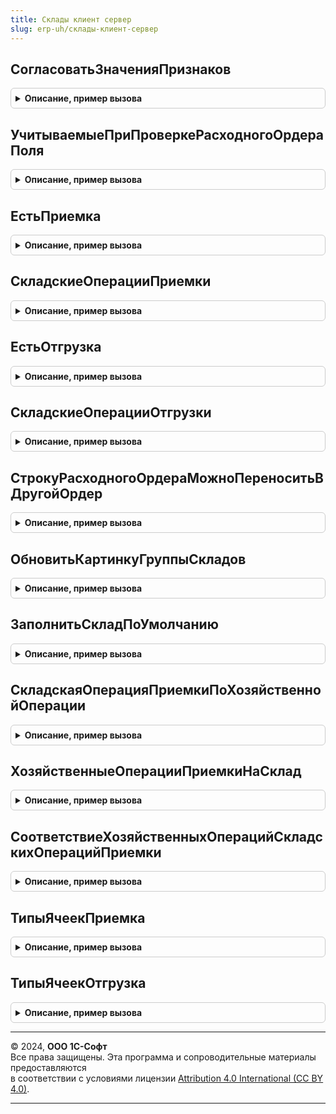 ```yaml
---
title: Склады клиент сервер
slug: erp-uh/склады-клиент-сервер
---
```



## СогласоватьЗначенияПризнаков
<details style="margin: 1em 0; padding: 0.5em; border: 1px solid #ccc; border-radius: 6px;">

<summary style="font-weight: bold; cursor: pointer;">Описание, пример вызова</summary>

```bsl

// Процедура согласует и устанавливает значения признаков использования адресного хранения.
//
// Параметры:
//  ОбъектСправочник - СправочникОбъект.Склады - объект-склад для установки признаков.
//
Процедура СогласоватьЗначенияПризнаков(ОбъектСправочник) Экспорт
```

Пример вызова
```bsl
СкладыКлиентСервер.СогласоватьЗначенияПризнаков(ОбъектСправочник) 
```
</details>

## УчитываемыеПриПроверкеРасходногоОрдераПоля
<details style="margin: 1em 0; padding: 0.5em; border: 1px solid #ccc; border-radius: 6px;">

<summary style="font-weight: bold; cursor: pointer;">Описание, пример вызова</summary>

```bsl

// Поля, по которым отобранные товары могут не сходится с ордером и это не считается недобором.
//
// Параметры:
//  Форма			 - ФормаКлиентскогоПриложения				 - текущая форма
//  ТекущиеДанные	 - ДанныеФормыЭлементКоллекции, Неопределено - если данные переданы, то рассчитывается для них, если
//  	Неопределено - то в целом для ТЧ.
//
// Возвращаемое значение:
//  Структура - структура со следующими ключами:
//  * УчитыватьУпаковки - Булево - Истина, если упаковки учитываются
//  * НеУчитываемыеСтатусыСерий - Массив - массив неучитываемых статусов указания серий
//  * УчитыватьСерии - Булево - Истина, если серии учитываются.
//
Функция УчитываемыеПриПроверкеРасходногоОрдераПоля(Форма, ТекущиеДанные) Экспорт
```

Пример вызова
```bsl
Результат = СкладыКлиентСервер.УчитываемыеПриПроверкеРасходногоОрдераПоля(Форма, ТекущиеДанные) 
```
</details>

## ЕстьПриемка
<details style="margin: 1em 0; padding: 0.5em; border: 1px solid #ccc; border-radius: 6px;">

<summary style="font-weight: bold; cursor: pointer;">Описание, пример вызова</summary>

```bsl

// Проверяет, наличие в массиве складских операций типа "Приемка".
//
// Параметры:
//		СкладскиеОперации - Массив - массив значений складских операций.
//
//	Возвращаемое значение:
//		Булево - Истина, среди элементов массив есть складская операция типа "Приемка".
//
Функция ЕстьПриемка(СкладскиеОперации) Экспорт
```

Пример вызова
```bsl
Результат = СкладыКлиентСервер.ЕстьПриемка(СкладскиеОперации) 
```
</details>

## СкладскиеОперацииПриемки
<details style="margin: 1em 0; padding: 0.5em; border: 1px solid #ccc; border-radius: 6px;">

<summary style="font-weight: bold; cursor: pointer;">Описание, пример вызова</summary>

```bsl

// Возвращает массив значений складских операций типа "Приемка"
//
//	Возвращаемое значение:
//		Массив - массив значений складских операций.
//
Функция СкладскиеОперацииПриемки() Экспорт
```

Пример вызова
```bsl
Результат = СкладыКлиентСервер.СкладскиеОперацииПриемки() 
```
</details>

## ЕстьОтгрузка
<details style="margin: 1em 0; padding: 0.5em; border: 1px solid #ccc; border-radius: 6px;">

<summary style="font-weight: bold; cursor: pointer;">Описание, пример вызова</summary>

```bsl

// Проверяет, наличие в массиве складских операций типа "Отгрузка".
//
// Параметры:
//		СкладскиеОперации - Массив - массив значений складских операций.
//
//	Возвращаемое значение:
//		Булево - Истина, среди элементов массив есть складская операция типа "Отгрузка".
//
Функция ЕстьОтгрузка(СкладскиеОперации) Экспорт
```

Пример вызова
```bsl
Результат = СкладыКлиентСервер.ЕстьОтгрузка(СкладскиеОперации) 
```
</details>

## СкладскиеОперацииОтгрузки
<details style="margin: 1em 0; padding: 0.5em; border: 1px solid #ccc; border-radius: 6px;">

<summary style="font-weight: bold; cursor: pointer;">Описание, пример вызова</summary>

```bsl

// Возвращает массив значений складских операций типа "Отгрузка"
//
//	Возвращаемое значение:
//		Массив - массив значений складских операций.
//
Функция СкладскиеОперацииОтгрузки() Экспорт
```

Пример вызова
```bsl
Результат = СкладыКлиентСервер.СкладскиеОперацииОтгрузки() 
```
</details>

## СтрокуРасходногоОрдераМожноПереноситьВДругойОрдер
<details style="margin: 1em 0; padding: 0.5em; border: 1px solid #ccc; border-radius: 6px;">

<summary style="font-weight: bold; cursor: pointer;">Описание, пример вызова</summary>

```bsl

// Проверяет, что строку можно перенести в другой ордер
//
// Параметры:
//  СтрокаТЧ 	- ДанныеФормыЭлементКоллекции	 - проверяемая строка
//  			- ДокументТабличнаяЧастьСтрока.РасходныйОрдерНаТовары.ОтгружаемыеТовары - проверяемая строка.
//
// Возвращаемое значение:
//  Булево - строку можно перенести в другой ордер.
//
Функция СтрокуРасходногоОрдераМожноПереноситьВДругойОрдер(СтрокаТЧ) Экспорт
```

Пример вызова
```bsl
Результат = СкладыКлиентСервер.СтрокуРасходногоОрдераМожноПереноситьВДругойОрдер(СтрокаТЧ) 
```
</details>

## ОбновитьКартинкуГруппыСкладов
<details style="margin: 1em 0; padding: 0.5em; border: 1px solid #ccc; border-radius: 6px;">

<summary style="font-weight: bold; cursor: pointer;">Описание, пример вызова</summary>

```bsl

// Формирует надпись и картинку для отображения информации о количестве складов в документе.
//
// Параметры:
//	НадписьНесколькоСкладов - Строка - поле на форме для отображения количества складов в документе;
//	ПолеКартинки - ПолеКартинки - поле на форме для отображения картинки предупреждения о количестве складов больше одного;
//	КоличествоСкладов - Число - количество складов.
//
Процедура ОбновитьКартинкуГруппыСкладов(НадписьНесколькоСкладов, ПолеКартинки, КоличествоСкладов) Экспорт
```

Пример вызова
```bsl
СкладыКлиентСервер.ОбновитьКартинкуГруппыСкладов(НадписьНесколькоСкладов, ПолеКартинки, КоличествоСкладов) 
```
</details>

## ЗаполнитьСкладПоУмолчанию
<details style="margin: 1em 0; padding: 0.5em; border: 1px solid #ccc; border-radius: 6px;">

<summary style="font-weight: bold; cursor: pointer;">Описание, пример вызова</summary>

```bsl

// Заполняет склад в строке ТЧ или в списке строк, если не используется несколько складов.
//
// Параметры:
//  ИспользоватьНесколькоСкладов - Булево - Истина, если используется несколько складов
//  СкладПоУмолчанию			 - СправочникСсылка.Склады - Склад по умолчанию
//  СтрокаТЧИлиСписокСтрок		 - ДанныеФормыСтруктура - Строка ТЧ или список строк ТЧ
//  ИмяПоляСклад				 - Строка - Имя реквизита в котором нужно заполнить склад.
//
Процедура ЗаполнитьСкладПоУмолчанию(ИспользоватьНесколькоСкладов, СкладПоУмолчанию, СтрокаТЧИлиСписокСтрок, ИмяПоляСклад = "Склад") Экспорт
```

Пример вызова
```bsl
СкладыКлиентСервер.ЗаполнитьСкладПоУмолчанию(ИспользоватьНесколькоСкладов, СкладПоУмолчанию, СтрокаТЧИлиСписокСтрок, ИмяПоляСклад);
```
</details>

## СкладскаяОперацияПриемкиПоХозяйственнойОперации
<details style="margin: 1em 0; padding: 0.5em; border: 1px solid #ccc; border-radius: 6px;">

<summary style="font-weight: bold; cursor: pointer;">Описание, пример вызова</summary>

```bsl

// Возвращает складскую операцию приемки соответствующую переданной хозяйственной операции.
//
// Параметры:
//  ХозяйственнаяОперация	 - ПеречислениеСсылка.ХозяйственныеОперации.
//
// Возвращаемое значение:
//   ПеречислениеСсылка.СкладскиеОперации
//
Функция СкладскаяОперацияПриемкиПоХозяйственнойОперации(ХозяйственнаяОперация) Экспорт
```

Пример вызова
```bsl
Результат = СкладыКлиентСервер.СкладскаяОперацияПриемкиПоХозяйственнойОперации(ХозяйственнаяОперация) 
```
</details>

## ХозяйственныеОперацииПриемкиНаСклад
<details style="margin: 1em 0; padding: 0.5em; border: 1px solid #ccc; border-radius: 6px;">

<summary style="font-weight: bold; cursor: pointer;">Описание, пример вызова</summary>

```bsl

// Возвращает массив хозяйственных операций, соответствующий операциям приемки на склад.
//
// Возвращаемое значение:
//  Массив - массив из ПеречислениеСсылка.ХозяйственнаяОперация.
//
Функция ХозяйственныеОперацииПриемкиНаСклад() Экспорт
```

Пример вызова
```bsl
Результат = СкладыКлиентСервер.ХозяйственныеОперацииПриемкиНаСклад()
```
</details>

## СоответствиеХозяйственныхОперацийСкладскихОперацийПриемки
<details style="margin: 1em 0; padding: 0.5em; border: 1px solid #ccc; border-radius: 6px;">

<summary style="font-weight: bold; cursor: pointer;">Описание, пример вызова</summary>

```bsl

// Возвращает соответствие хозяйственных операций и складских операций приемки
//
// Возвращаемое значение:
//  Соответствие
//		*Ключ - ПеречислениеСсылка.ХозяйственнаяОперация
//		*Значение - ПеречислениеСсылка.СкладскаяОперация
//
Функция СоответствиеХозяйственныхОперацийСкладскихОперацийПриемки() Экспорт
```

Пример вызова
```bsl
Результат = СкладыКлиентСервер.СоответствиеХозяйственныхОперацийСкладскихОперацийПриемки() 
```
</details>

## ТипыЯчеекПриемка
<details style="margin: 1em 0; padding: 0.5em; border: 1px solid #ccc; border-radius: 6px;">

<summary style="font-weight: bold; cursor: pointer;">Описание, пример вызова</summary>

```bsl

// Возвращает массив типов складских ячеек приемки.
//
// Возвращаемое значение:
//  Массив Из ПеречислениеСсылка.ТипыСкладскихЯчеек.
//
Функция ТипыЯчеекПриемка() Экспорт
```

Пример вызова
```bsl
Результат = СкладыКлиентСервер.ТипыЯчеекПриемка() 
```
</details>

## ТипыЯчеекОтгрузка
<details style="margin: 1em 0; padding: 0.5em; border: 1px solid #ccc; border-radius: 6px;">

<summary style="font-weight: bold; cursor: pointer;">Описание, пример вызова</summary>

```bsl

// Возвращает массив типов складских ячеек отгрузки.
//
// Возвращаемое значение:
//  Массив Из ПеречислениеСсылка.ТипыСкладскихЯчеек.
//
Функция ТипыЯчеекОтгрузка() Экспорт
```

Пример вызова
```bsl
Результат = СкладыКлиентСервер.ТипыЯчеекОтгрузка() 
```
</details>

---

© 2024, **ООО 1С-Софт**  
Все права защищены. Эта программа и сопроводительные материалы предоставляются  
в соответствии с условиями лицензии [Attribution 4.0 International (CC BY 4.0)](https://creativecommons.org/licenses/by/4.0/legalcode).

---
